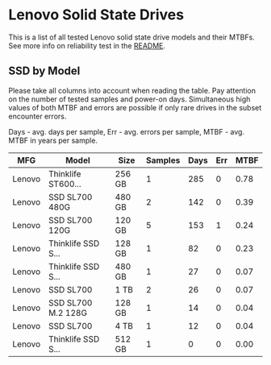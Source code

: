 Lenovo Solid State Drives
=========================

This is a list of all tested Lenovo solid state drive models and their MTBFs. See
more info on reliability test in the [README](https://github.com/linuxhw/SMART).

SSD by Model
------------

Please take all columns into account when reading the table. Pay attention on the
number of tested samples and power-on days. Simultaneous high values of both MTBF
and errors are possible if only rare drives in the subset encounter errors.

Days - avg. days per sample,
Err  - avg. errors per sample,
MTBF - avg. MTBF in years per sample.

| MFG       | Model              | Size   | Samples | Days  | Err   | MTBF |
|-----------|--------------------|--------|---------|-------|-------|------|
| Lenovo    | Thinklife ST600... | 256 GB | 1       | 285   | 0     | 0.78   |
| Lenovo    | SSD SL700 480G     | 480 GB | 2       | 142   | 0     | 0.39   |
| Lenovo    | SSD SL700 120G     | 120 GB | 5       | 153   | 1     | 0.24   |
| Lenovo    | Thinklife SSD S... | 128 GB | 1       | 82    | 0     | 0.23   |
| Lenovo    | Thinklife SSD S... | 480 GB | 1       | 27    | 0     | 0.07   |
| Lenovo    | SSD SL700          | 1 TB   | 2       | 26    | 0     | 0.07   |
| Lenovo    | SSD SL700 M.2 128G | 128 GB | 1       | 14    | 0     | 0.04   |
| Lenovo    | SSD SL700          | 4 TB   | 1       | 12    | 0     | 0.04   |
| Lenovo    | Thinklife SSD S... | 512 GB | 1       | 0     | 0     | 0.00   |
